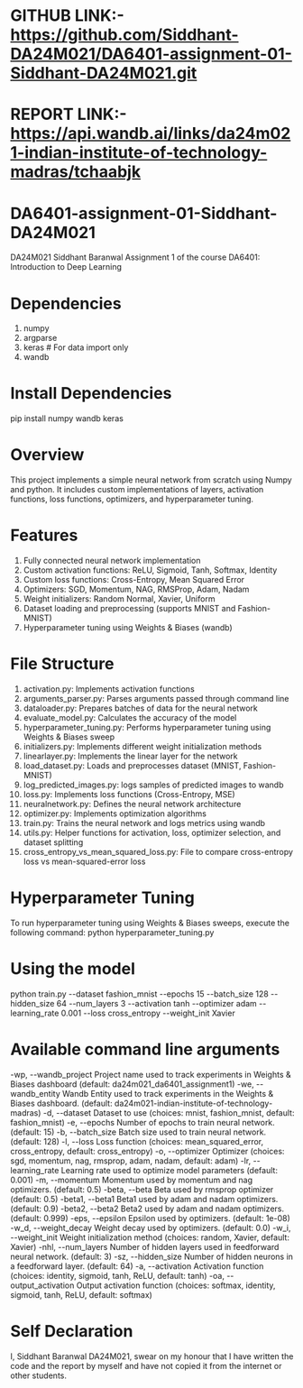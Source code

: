 



# GITHUB LINK:- https://github.com/Siddhant-DA24M021/DA6401-assignment-01-Siddhant-DA24M021.git
# REPORT LINK:- https://api.wandb.ai/links/da24m021-indian-institute-of-technology-madras/tchaabjk





# DA6401-assignment-01-Siddhant-DA24M021
DA24M021 Siddhant Baranwal Assignment 1 of the course DA6401: Introduction to Deep Learning


# Dependencies
1. numpy
2. argparse
3. keras    # For data import only
4. wandb

# Install Dependencies
pip install numpy wandb keras

# Overview
This project implements a simple neural network from scratch using Numpy and python. It includes custom implementations of layers, activation functions, loss functions, optimizers, and hyperparameter tuning.


# Features
1. Fully connected neural network implementation
2. Custom activation functions: ReLU, Sigmoid, Tanh, Softmax, Identity
3. Custom loss functions: Cross-Entropy, Mean Squared Error
4. Optimizers: SGD, Momentum, NAG, RMSProp, Adam, Nadam
5. Weight initializers: Random Normal, Xavier, Uniform
6. Dataset loading and preprocessing (supports MNIST and Fashion-MNIST)
7. Hyperparameter tuning using Weights & Biases (wandb)

# File Structure
1. activation.py: Implements activation functions
2. arguments_parser.py: Parses arguments passed through command line 
3. dataloader.py: Prepares batches of data for the neural network
4. evaluate_model.py: Calculates the accuracy of the model 
5. hyperparameter_tuning.py: Performs hyperparameter tuning using Weights & Biases sweep
6. initializers.py: Implements different weight initialization methods
7. linearlayer.py: Implements the linear layer for the network
8. load_dataset.py: Loads and preprocesses dataset (MNIST, Fashion-MNIST)
9. log_predicted_images.py: logs samples of predicted images to wandb
10. loss.py: Implements loss functions (Cross-Entropy, MSE)
11. neuralnetwork.py: Defines the neural network architecture
12. optimizer.py: Implements optimization algorithms
13. train.py: Trains the neural network and logs metrics using wandb
14. utils.py: Helper functions for activation, loss, optimizer selection, and dataset splitting
15. cross_entropy_vs_mean_squared_loss.py: File to compare cross-entropy loss vs mean-squared-error loss

# Hyperparameter Tuning
To run hyperparameter tuning using Weights & Biases sweeps, execute the following command:
python hyperparameter_tuning.py

# Using the model
python train.py --dataset fashion_mnist --epochs 15 --batch_size 128 --hidden_size 64 --num_layers 3 --activation tanh --optimizer adam --learning_rate 0.001 --loss cross_entropy --weight_init Xavier


# Available command line arguments
  -wp, --wandb_project         Project name used to track experiments in Weights & Biases dashboard (default: da24m021_da6401_assignment1)
  -we, --wandb_entity          Wandb Entity used to track experiments in the Weights & Biases dashboard. (default: da24m021-indian-institute-of-technology-madras)
  -d, --dataset                Dataset to use (choices: mnist, fashion_mnist, default: fashion_mnist)
  -e, --epochs                 Number of epochs to train neural network. (default: 15)
  -b, --batch_size             Batch size used to train neural network. (default: 128)
  -l, --loss                   Loss function (choices: mean_squared_error, cross_entropy, default: cross_entropy)
  -o, --optimizer              Optimizer (choices: sgd, momentum, nag, rmsprop, adam, nadam, default: adam)
  -lr, --learning_rate         Learning rate used to optimize model parameters (default: 0.001)
  -m, --momentum               Momentum used by momentum and nag optimizers. (default: 0.5)
  -beta, --beta                Beta used by rmsprop optimizer (default: 0.5)
  -beta1, --beta1              Beta1 used by adam and nadam optimizers. (default: 0.9)
  -beta2, --beta2              Beta2 used by adam and nadam optimizers. (default: 0.999)
  -eps, --epsilon              Epsilon used by optimizers. (default: 1e-08)
  -w_d, --weight_decay         Weight decay used by optimizers. (default: 0.0)
  -w_i, --weight_init          Weight initialization method (choices: random, Xavier, default: Xavier)
  -nhl, --num_layers           Number of hidden layers used in feedforward neural network. (default: 3)
  -sz, --hidden_size          Number of hidden neurons in a feedforward layer. (default: 64)
  -a, --activation            Activation function (choices: identity, sigmoid, tanh, ReLU, default: tanh)
  -oa, --output_activation     Output activation function (choices: softmax, identity, sigmoid, tanh, ReLU, default: softmax)


# Self Declaration
I, Siddhant Baranwal DA24M021, swear on my honour that I have written the code and the report by myself and have not copied it from the internet or other students.